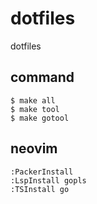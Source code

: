 # dotfiles

dotfiles

## command 

```
$ make all 
$ make tool 
$ make gotool 
```

## neovim

```
:PackerInstall
:LspInstall gopls
:TSInstall go
```
